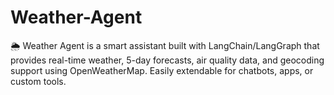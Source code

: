 # Weather-Agent
🌦️ Weather Agent is a smart assistant built with LangChain/LangGraph that provides real-time weather, 5-day forecasts, air quality data, and geocoding support using OpenWeatherMap. Easily extendable for chatbots, apps, or custom tools.

